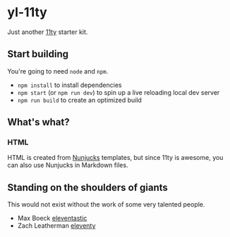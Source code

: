 # yl-11ty

Just another [11ty](https://www.11ty.dev) starter kit.

## Start building

You're going to need `node` and `npm`.

-   `npm install` to install dependencies
-   `npm start` (or `npm run dev`) to spin up a live reloading local dev server
-   `npm run build` to create an optimized build

## What's what?

### HTML

HTML is created from [Nunjucks](https://mozilla.github.io/nunjucks/) templates, but since 11ty is awesome, you can also use Nunjucks in Markdown files.

## Standing on the shoulders of giants

This would not exist without the work of some very talented people.

-   Max Boeck [eleventastic](https://github.com/maxboeck/eleventastic/)
-   Zach Leatherman [eleventy](https://www.11ty.dev)
